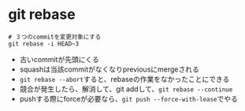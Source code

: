 # git rebase

```shell
# ３つのcommitを変更対象にする
git rebase -i HEAD~3
```

* 古いcommitが先頭にくる
* squashは当該commitがなくなりpreviousにmergeされる
* `git rebase --abort`すると、rebaseの作業をなかったことにできる
* 競合が発生したら、解消して、git addして、`git rebase --continue`
* pushする際にforceが必要なら、`git push --force-with-lease`でやる
